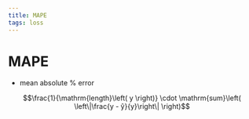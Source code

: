 ```yaml
---
title: MAPE
tags: loss
---
```


# MAPE
- mean absolute % error

$$\frac{1}{\mathrm{length}\left( y \right)} \cdot \mathrm{sum}\left( \left\|\frac{y - ŷ}{y}\right\| \right)$$










